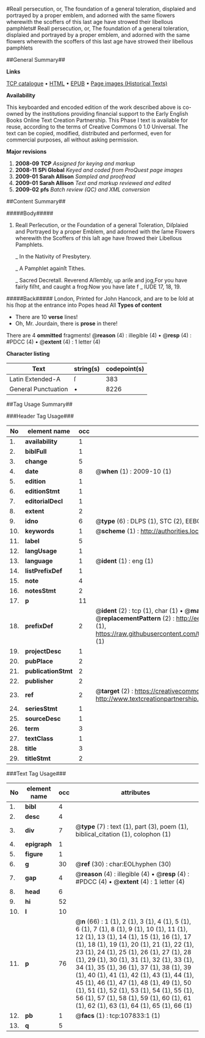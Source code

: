 #Reall persecution, or, The foundation of a general toleration, displaied and portrayed by a proper emblem, and adorned with the same flowers wherewith the scoffers of this last age have strowed their libellous pamphlets#
Reall persecution, or, The foundation of a general toleration, displaied and portrayed by a proper emblem, and adorned with the same flowers wherewith the scoffers of this last age have strowed their libellous pamphlets

##General Summary##

**Links**

[TCP catalogue](http://www.ota.ox.ac.uk/tcp/)  • 
[HTML](http://tei.it.ox.ac.uk/tcp/Texts-HTML/free/A58/A58214.html)  • 
[EPUB](http://tei.it.ox.ac.uk/tcp/Texts-EPUB/free/A58/A58214.epub) • 
[Page images (Historical Texts)](https://data.historicaltexts.jisc.ac.uk/view?pubId=eebo-18481501e&pageId=eebo-18481501e-107833-1)

**Availability**

This keyboarded and encoded edition of the
	       work described above is co-owned by the institutions
	       providing financial support to the Early English Books
	       Online Text Creation Partnership. This Phase I text is
	       available for reuse, according to the terms of Creative
	       Commons 0 1.0 Universal. The text can be copied,
	       modified, distributed and performed, even for
	       commercial purposes, all without asking permission.

**Major revisions**

1. __2008-09__ __TCP__ *Assigned for keying and markup*
1. __2008-11__ __SPi Global__ *Keyed and coded from ProQuest page images*
1. __2009-01__ __Sarah Allison__ *Sampled and proofread*
1. __2009-01__ __Sarah Allison__ *Text and markup reviewed and edited*
1. __2009-02__ __pfs__ *Batch review (QC) and XML conversion*

##Content Summary##

#####Body#####

1. Reall Perſecution, or the Foundation of a general Toleration, Diſplaied and Portrayed by a proper Emblem, and adorned with the ſame Flowers wherewith the Scoffers of this laſt age have ſtrowed their Libellous Pamphlets.

    _ In the Nativity of Presbytery.

    _ A Pamphlet againſt Tithes.

    _ Sacred Decretall.
Reverend Aſſembly, up ariſe and jog,For you have fairly fiſht, and caught a frog:Now you have ſate f
    _ IUDE 17, 18, 19.

#####Back#####
London, Printed for John Hancock, and are to be ſold at his ſhop at the entrance into Popes head All
**Types of content**

  * There are 10 **verse** lines!
  * Oh, Mr. Jourdain, there is **prose** in there!

There are 4 **ommitted** fragments! 
 @__reason__ (4) : illegible (4)  •  @__resp__ (4) : #PDCC (4)  •  @__extent__ (4) : 1 letter (4)

**Character listing**


|Text|string(s)|codepoint(s)|
|---|---|---|
|Latin Extended-A|ſ|383|
|General Punctuation|•|8226|

##Tag Usage Summary##

###Header Tag Usage###

|No|element name|occ|attributes|
|---|---|---|---|
|1.|__availability__|1||
|2.|__biblFull__|1||
|3.|__change__|5||
|4.|__date__|8| @__when__ (1) : 2009-10 (1)|
|5.|__edition__|1||
|6.|__editionStmt__|1||
|7.|__editorialDecl__|1||
|8.|__extent__|2||
|9.|__idno__|6| @__type__ (6) : DLPS (1), STC (2), EEBO-CITATION (1), OCLC (1), VID (1)|
|10.|__keywords__|1| @__scheme__ (1) : http://authorities.loc.gov/ (1)|
|11.|__label__|5||
|12.|__langUsage__|1||
|13.|__language__|1| @__ident__ (1) : eng (1)|
|14.|__listPrefixDef__|1||
|15.|__note__|4||
|16.|__notesStmt__|2||
|17.|__p__|11||
|18.|__prefixDef__|2| @__ident__ (2) : tcp (1), char (1)  •  @__matchPattern__ (2) : ([0-9\-]+):([0-9IVX]+) (1), (.+) (1)  •  @__replacementPattern__ (2) : http://eebo.chadwyck.com/downloadtiff?vid=$1&page=$2 (1), https://raw.githubusercontent.com/textcreationpartnership/Texts/master/tcpchars.xml#$1 (1)|
|19.|__projectDesc__|1||
|20.|__pubPlace__|2||
|21.|__publicationStmt__|2||
|22.|__publisher__|2||
|23.|__ref__|2| @__target__ (2) : https://creativecommons.org/publicdomain/zero/1.0/ (1), http://www.textcreationpartnership.org/docs/. (1)|
|24.|__seriesStmt__|1||
|25.|__sourceDesc__|1||
|26.|__term__|3||
|27.|__textClass__|1||
|28.|__title__|3||
|29.|__titleStmt__|2||


###Text Tag Usage###

|No|element name|occ|attributes|
|---|---|---|---|
|1.|__bibl__|4||
|2.|__desc__|4||
|3.|__div__|7| @__type__ (7) : text (1), part (3), poem (1), biblical_citation (1), colophon (1)|
|4.|__epigraph__|1||
|5.|__figure__|1||
|6.|__g__|30| @__ref__ (30) : char:EOLhyphen (30)|
|7.|__gap__|4| @__reason__ (4) : illegible (4)  •  @__resp__ (4) : #PDCC (4)  •  @__extent__ (4) : 1 letter (4)|
|8.|__head__|6||
|9.|__hi__|52||
|10.|__l__|10||
|11.|__p__|76| @__n__ (66) : 1 (1), 2 (1), 3 (1), 4 (1), 5 (1), 6 (1), 7 (1), 8 (1), 9 (1), 10 (1), 11 (1), 12 (1), 13 (1), 14 (1), 15 (1), 16 (1), 17 (1), 18 (1), 19 (1), 20 (1), 21 (1), 22 (1), 23 (1), 24 (1), 25 (1), 26 (1), 27 (1), 28 (1), 29 (1), 30 (1), 31 (1), 32 (1), 33 (1), 34 (1), 35 (1), 36 (1), 37 (1), 38 (1), 39 (1), 40 (1), 41 (1), 42 (1), 43 (1), 44 (1), 45 (1), 46 (1), 47 (1), 48 (1), 49 (1), 50 (1), 51 (1), 52 (1), 53 (1), 54 (1), 55 (1), 56 (1), 57 (1), 58 (1), 59 (1), 60 (1), 61 (1), 62 (1), 63 (1), 64 (1), 65 (1), 66 (1)|
|12.|__pb__|1| @__facs__ (1) : tcp:107833:1 (1)|
|13.|__q__|5||
